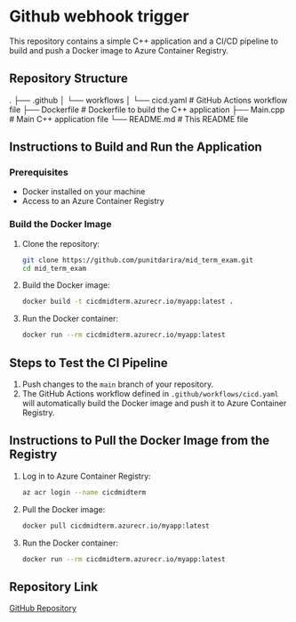 # Github webhook trigger

This repository contains a simple C++ application and a CI/CD pipeline to build and push a Docker image to Azure Container Registry.

## Repository Structure   
. 
    ├── .github │ 
        └── workflows │
        └── cicd.yaml # GitHub Actions workflow file 
    ├── Dockerfile # Dockerfile to build the C++ application 
    ├── Main.cpp # Main C++ application file 
    └── README.md # This README file


## Instructions to Build and Run the Application

### Prerequisites

- Docker installed on your machine
- Access to an Azure Container Registry

### Build the Docker Image

1. Clone the repository:
    ```sh
    git clone https://github.com/punitdarira/mid_term_exam.git
    cd mid_term_exam
    ```

2. Build the Docker image:
    ```sh
    docker build -t cicdmidterm.azurecr.io/myapp:latest .
    ```

3. Run the Docker container:
    ```sh
    docker run --rm cicdmidterm.azurecr.io/myapp:latest
    ```

## Steps to Test the CI Pipeline

1. Push changes to the `main` branch of your repository.
2. The GitHub Actions workflow defined in `.github/workflows/cicd.yaml` will automatically build the Docker image and push it to Azure Container Registry.

## Instructions to Pull the Docker Image from the Registry

1. Log in to Azure Container Registry:
    ```sh
    az acr login --name cicdmidterm
    ```

2. Pull the Docker image:
    ```sh
    docker pull cicdmidterm.azurecr.io/myapp:latest
    ```

3. Run the Docker container:
    ```sh
    docker run --rm cicdmidterm.azurecr.io/myapp:latest
    ```

## Repository Link

[GitHub Repository](https://github.com/punitdarira/mid_term_exam.git)
